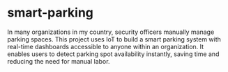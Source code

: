 # smart-parking
In many organizations in my country, security officers manually manage parking spaces. This project uses IoT to build a smart parking system with real-time dashboards accessible to anyone within an organization. It enables users to detect parking spot availability instantly, saving time and reducing the need for manual labor.
